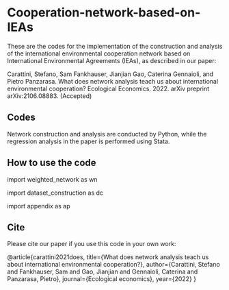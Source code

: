 # Cooperation-network-based-on-IEAs

These are the codes for the implementation of the construction and analysis of the international environmental cooperation network based on International Environmental Agreements (IEAs), as described in our paper:

Carattini, Stefano, Sam Fankhauser, Jianjian Gao, Caterina Gennaioli, and Pietro Panzarasa. What does network analysis teach us about international environmental cooperation? Ecological Economics. 2022.  arXiv preprint arXiv:2106.08883. (Accepted)

## Codes

Network construction and analysis are conducted by Python, while the regression analysis in the paper is performed using Stata.

## How to use the code
import  weighted_network as wn

import dataset_construction as dc

import appendix as ap

## Cite 

Please cite our paper if you use this code in your own work:

@article{carattini2021does,
  title={What does network analysis teach us about international environmental cooperation?},
  author={Carattini, Stefano and Fankhauser, Sam and Gao, Jianjian and Gennaioli, Caterina and Panzarasa, Pietro},
  journal={Ecological economics},
  year={2022}
}
